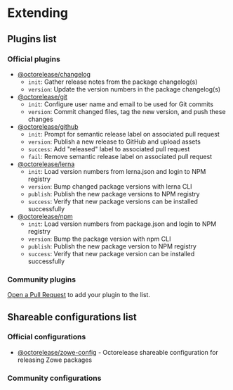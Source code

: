 # Extending

## Plugins list

### Official plugins

- [@octorelease/changelog]()
  - `init`: Gather release notes from the package changelog(s)
  - `version`: Update the version numbers in the package changelog(s)
- [@octorelease/git]()
  - `init`: Configure user name and email to be used for Git commits
  - `version`: Commit changed files, tag the new version, and push these changes
- [@octorelease/github]()
  - `init`: Prompt for semantic release label on associated pull request
  - `version`: Publish a new release to GitHub and upload assets
  - `success`: Add "released" label to associated pull request
  - `fail`: Remove semantic release label on associated pull request
- [@octorelease/lerna]()
  - `init`: Load version numbers from lerna.json and login to NPM registry
  - `version`: Bump changed package versions with lerna CLI
  - `publish`: Publish the new package versions to NPM registry
  - `success`: Verify that new package versions can be installed successfully
- [@octorelease/npm]()
  - `init`: Load version numbers from package.json and login to NPM registry
  - `version`: Bump the package version with npm CLI
  - `publish`: Publish the new package version to NPM registry
  - `success`: Verify that new package version can be installed successfully

### Community plugins

[Open a Pull Request](https://github.com/t1m0thyj/octorelease/blob/master/CONTRIBUTING.md#submitting-a-pull-request) to add your plugin to the list.

## Shareable configurations list

### Official configurations

- [@octorelease/zowe-config]() - Octorelease shareable configuration for releasing Zowe packages

### Community configurations
